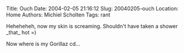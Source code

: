 Title: Ouch
Date: 2004-02-05 21:16:12
Slug: 20040205-ouch
Location: Home
Authors: Michiel Scholten
Tags: rant

<p>Heheheheh, now my skin is screaming. Shouldn't have taken a shower _that_ hot =)</p>
<p>Now where is my Gorillaz cd...</p>